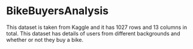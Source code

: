 # BikeBuyersAnalysis

This dataset is taken from Kaggle and it has 1027 rows and 13 columns in total. This dataset has details of users from different backgrounds and whether or not they buy a bike.
